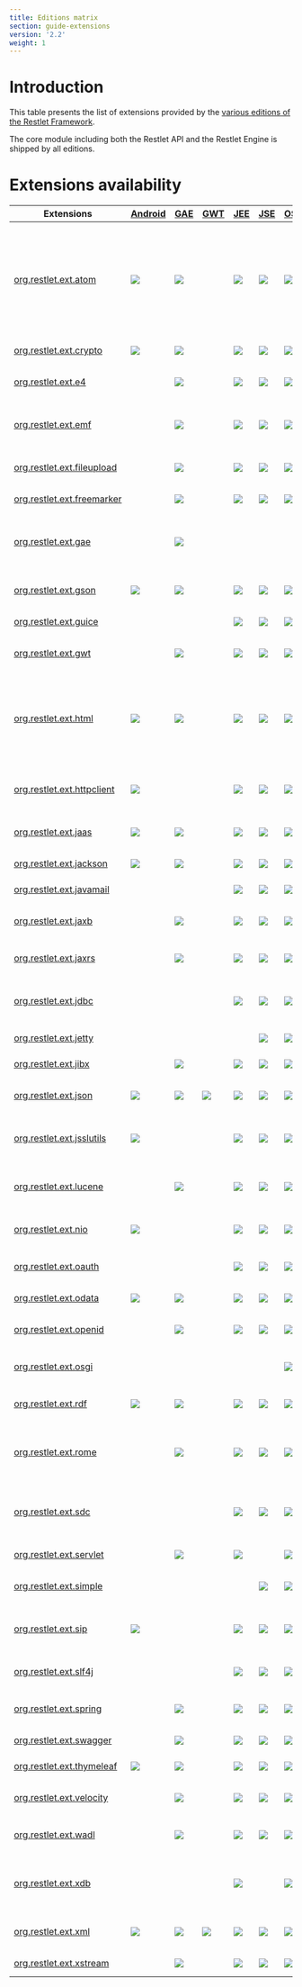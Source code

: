 ```yaml
---
title: Editions matrix
section: guide-extensions
version: '2.2'
weight: 1
---
```

# Introduction

This table presents the list of extensions provided by the [various
editions of the Restlet Framework](../editions/overview "Part III - Restlet Editions").

The core module including both the Restlet API and the Restlet Engine is
shipped by all editions.

# Extensions availability

Extensions|[Android](../editions/android/overview "Android")|[GAE](../editions/gae "GAE")|[GWT](../editions/gwt/overview "GWT")|[JEE](../editions/jee/overview "JEE")|[JSE](../editions/jse/overview "JSE")|[OSGi](../editions/osgi "OSGi")|Description
----------| ------------------------------------------------|----------------------------|-------------------------------------|-------------------------------------|-------------------------------------|-------------------------------|-----------
[org.restlet.ext.atom](./atom "atom")|![](../images/puce.png)|![](../images/puce.png)|&nbsp;|![](../images/puce.png)|![](../images/puce.png)|![](../images/puce.png)|Support for the Atom syndication and the AtomPub (Atom Publication Protocol) standards in their 1.0 version.
[org.restlet.ext.crypto](./crypto "crypto")|![](../images/puce.png)|![](../images/puce.png)|&nbsp;|![](../images/puce.png)|![](../images/puce.png)|![](../images/puce.png)|Support for cryptography.
[org.restlet.ext.e4](./e4 "e4")|&nbsp;|![](../images/puce.png)|&nbsp;|![](../images/puce.png)|![](../images/puce.png)|![](../images/puce.png)|Support for the WADL specification.
[org.restlet.ext.emf](./emf "emf")|&nbsp;|![](../images/puce.png)|&nbsp;|![](../images/puce.png)|![](../images/puce.png)|![](../images/puce.png)|Integration with Eclipse Modeling Framework.
[org.restlet.ext.fileupload](./fileupload "fileupload")|&nbsp;|![](../images/puce.png)|&nbsp;|![](../images/puce.png)|![](../images/puce.png)|![](../images/puce.png)|Integration with Apache FileUpload.
[org.restlet.ext.freemarker](./freemarker "freemarker")|&nbsp;|![](../images/puce.png)|&nbsp;|![](../images/puce.png)|![](../images/puce.png)|![](../images/puce.png)|Integration with FreeMarker.
[org.restlet.ext.gae](./gae "gae")|&nbsp;|![](../images/puce.png)|&nbsp;|&nbsp;|&nbsp;|&nbsp;|Integration to the Google App Engine UserService for the GAE edition.
[org.restlet.ext.gson](./gson "gson")|![](../images/puce.png)|![](../images/puce.png)|&nbsp;|![](../images/puce.png)|![](../images/puce.png)|![](../images/puce.png)|Support for GSON representations.
[org.restlet.ext.guice](./guice "guice")|&nbsp;|&nbsp;|&nbsp;|![](../images/puce.png)|![](../images/puce.png)|![](../images/puce.png)|Integration with Google Guice.
[org.restlet.ext.gwt](./gwt "gwt")|&nbsp;|![](../images/puce.png)|&nbsp;|![](../images/puce.png)|![](../images/puce.png)|![](../images/puce.png)|Server-side integration with GWT.
[org.restlet.ext.html](./html "html")|![](../images/puce.png)|![](../images/puce.png)|&nbsp;|![](../images/puce.png)|![](../images/puce.png)|![](../images/puce.png)|Support for the HTML (HyperText Markup Language) standard in its 4.0 version and above.
[org.restlet.ext.httpclient](./httpclient "httpclient")|![](../images/puce.png)|&nbsp;|&nbsp;|![](../images/puce.png)|![](../images/puce.png)|![](../images/puce.png)|Integration with Apache Commons HTTP Client.
[org.restlet.ext.jaas](./jaas "jaas")|![](../images/puce.png)|![](../images/puce.png)|&nbsp;|![](../images/puce.png)|![](../images/puce.png)|![](../images/puce.png)|Support for JAAS based security.
[org.restlet.ext.jackson](./jackson "jackson")|![](../images/puce.png)|![](../images/puce.png)|&nbsp;|![](../images/puce.png)|![](../images/puce.png)|![](../images/puce.png)|Integration with Jackson.
[org.restlet.ext.javamail](./javamail "javamail")|&nbsp;|&nbsp;|&nbsp;|![](../images/puce.png)|![](../images/puce.png)|![](../images/puce.png)|Integration with JavaMail.
[org.restlet.ext.jaxb](./jaxb "jaxb")|&nbsp;|![](../images/puce.png)|&nbsp;|![](../images/puce.png)|![](../images/puce.png)|![](../images/puce.png)|Integration with Java XML Binding.
[org.restlet.ext.jaxrs](./jaxrs "jaxrs")|&nbsp;|![](../images/puce.png)|&nbsp;|![](../images/puce.png)|![](../images/puce.png)|![](../images/puce.png)|Implementation of JAX-RS (JSR-311)
[org.restlet.ext.jdbc](./jdbc "jdbc")|&nbsp;|&nbsp;|&nbsp;|![](../images/puce.png)|![](../images/puce.png)|![](../images/puce.png)|Integration with Java DataBase Connectivity (JDBC).
[org.restlet.ext.jetty](./jetty/overview "jetty")|&nbsp;|&nbsp;|&nbsp;|&nbsp;|![](../images/puce.png)|![](../images/puce.png)|Integration with Jetty.
[org.restlet.ext.jibx](./jibx "jibx")|&nbsp;|![](../images/puce.png)|&nbsp;|![](../images/puce.png)|![](../images/puce.png)|![](../images/puce.png)|Integration with JiBX.
[org.restlet.ext.json](./json "json")|![](../images/puce.png)|![](../images/puce.png)|![](../images/puce.png)|![](../images/puce.png)|![](../images/puce.png)|![](../images/puce.png)|Support for JSON representations.
[org.restlet.ext.jsslutils](./jsslutils "jsslutils")|![](../images/puce.png)|&nbsp;|&nbsp;|![](../images/puce.png)|![](../images/puce.png)|![](../images/puce.png)|Utilities to provide additional SSL support.
[org.restlet.ext.lucene](./lucene "lucene")|&nbsp;|![](../images/puce.png)|&nbsp;|![](../images/puce.png)|![](../images/puce.png)|![](../images/puce.png)|Integration with Apache Lucene, Solr and Tika sub-projects.
[org.restlet.ext.nio](./nio "nio")|![](../images/puce.png)|&nbsp;|&nbsp;|![](../images/puce.png)|![](../images/puce.png)|![](../images/puce.png)|Integration with java.nio package.
[org.restlet.ext.oauth](./oauth "oauth")|&nbsp;|&nbsp;|&nbsp;|![](../images/puce.png)|![](../images/puce.png)|![](../images/puce.png)|Support for OAuth HTTP authentication.
[org.restlet.ext.odata](./odata/overview "odata")|![](../images/puce.png)|![](../images/puce.png)|&nbsp;|![](../images/puce.png)|![](../images/puce.png)|![](../images/puce.png)|Integration with OData services.
[org.restlet.ext.openid](./openid "openid")|&nbsp;|![](../images/puce.png)|&nbsp;|![](../images/puce.png)|![](../images/puce.png)|![](../images/puce.png)|Support for OpenID authentication.
[org.restlet.ext.osgi](./osgi "osgi")|&nbsp;|&nbsp;|&nbsp;|&nbsp;|&nbsp;|![](../images/puce.png)|Support for the OSGi specification.
[org.restlet.ext.rdf](./rdf "rdf")|![](../images/puce.png)|![](../images/puce.png)|&nbsp;|![](../images/puce.png)|![](../images/puce.png)|![](../images/puce.png)|Support for the RDF parsing and generation.
[org.restlet.ext.rome](./rome "rome")|&nbsp;|![](../images/puce.png)|&nbsp;|![](../images/puce.png)|![](../images/puce.png)|![](../images/puce.png)|Support for syndicated representations via the ROME library.
[org.restlet.ext.sdc](./sdc "sdc")|&nbsp;|&nbsp;|&nbsp;|![](../images/puce.png)|![](../images/puce.png)|![](../images/puce.png)|Integration with Google Secure Data Connector on the cloud side.
[org.restlet.ext.servlet](./servlet "servlet")|&nbsp;|![](../images/puce.png)|&nbsp;|![](../images/puce.png)|&nbsp;|![](../images/puce.png)|Integration with Servlet API.
[org.restlet.ext.simple](./simple "simple")|&nbsp;|&nbsp;|&nbsp;|&nbsp;|![](../images/puce.png)|![](../images/puce.png)|Integration with Simple framework.
[org.restlet.ext.sip](./sip "sip")|![](../images/puce.png)|&nbsp;|&nbsp;|![](../images/puce.png)|![](../images/puce.png)|![](../images/puce.png)|Support for Session Initiation Protocol (SIP).
[org.restlet.ext.slf4j](./slf4j "slf4j")|&nbsp;|&nbsp;|&nbsp;|![](../images/puce.png)|![](../images/puce.png)|![](../images/puce.png)|Support for the SLF4J logging bridge.
[org.restlet.ext.spring](./spring/overview "spring")|&nbsp;|![](../images/puce.png)|&nbsp;|![](../images/puce.png)|![](../images/puce.png)|![](../images/puce.png)|Integration with Spring Framework.
[org.restlet.ext.swagger](./swagger "swagger")|&nbsp;|![](../images/puce.png)|&nbsp;|![](../images/puce.png)|![](../images/puce.png)|![](../images/puce.png)|Integration with Swagger.
[org.restlet.ext.thymeleaf](./thymeleaf "thymeleaf")|![](../images/puce.png)|![](../images/puce.png)|&nbsp;|![](../images/puce.png)|![](../images/puce.png)|![](../images/puce.png)|Integration with Thymeleaf.
[org.restlet.ext.velocity](./velocity "velocity")|&nbsp;|![](../images/puce.png)|&nbsp;|![](../images/puce.png)|![](../images/puce.png)|![](../images/puce.png)|Integration with Apache Velocity.
[org.restlet.ext.wadl](./wadl "wadl")|&nbsp;|![](../images/puce.png)|&nbsp;|![](../images/puce.png)|![](../images/puce.png)|![](../images/puce.png)|Support for the WADL specification.
[org.restlet.ext.xdb](./xdb/overview "xdb")|&nbsp;|&nbsp;|&nbsp;|![](../images/puce.png)|&nbsp;|![](../images/puce.png)|Integration within OracleJVM via the Oracle XML DB feature.
[org.restlet.ext.xml](./xml "xml")|![](../images/puce.png)|![](../images/puce.png)|![](../images/puce.png)|![](../images/puce.png)|![](../images/puce.png)|![](../images/puce.png)|Support for the XML documents.
[org.restlet.ext.xstream](./xstream "xstream")|&nbsp;|![](../images/puce.png)|&nbsp;|![](../images/puce.png)|![](../images/puce.png)|![](../images/puce.png)|Integration with XStream.
